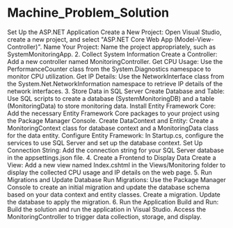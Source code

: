 # Machine_Problem_Solution

Set Up the ASP.NET Application
Create a New Project: Open Visual Studio, create a new project, and select "ASP.NET Core Web App (Model-View-Controller)".
Name Your Project: Name the project appropriately, such as SystemMonitoringApp.
2. Collect System Information
Create a Controller: Add a new controller named MonitoringController.
Get CPU Usage: Use the PerformanceCounter class from the System.Diagnostics namespace to monitor CPU utilization.
Get IP Details: Use the NetworkInterface class from the System.Net.NetworkInformation namespace to retrieve IP details of the network interfaces.
3. Store Data in SQL Server
Create Database and Table: Use SQL scripts to create a database (SystemMonitoringDB) and a table (MonitoringData) to store monitoring data.
Install Entity Framework Core: Add the necessary Entity Framework Core packages to your project using the Package Manager Console.
Create DataContext and Entity: Create a MonitoringContext class for database context and a MonitoringData class for the data entity.
Configure Entity Framework: In Startup.cs, configure the services to use SQL Server and set up the database context.
Set Up Connection String: Add the connection string for your SQL Server database in the appsettings.json file.
4. Create a Frontend to Display Data
Create a View: Add a new view named Index.cshtml in the Views/Monitoring folder to display the collected CPU usage and IP details on the web page.
5. Run Migrations and Update Database
Run Migrations: Use the Package Manager Console to create an initial migration and update the database schema based on your data context and entity classes.
Create a migration.
Update the database to apply the migration.
6. Run the Application
Build and Run: Build the solution and run the application in Visual Studio. Access the MonitoringController to trigger data collection, storage, and display.
